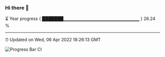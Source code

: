 ### Hi there 👋

⏳ Year progress { ███████▁▁▁▁▁▁▁▁▁▁▁▁▁▁▁▁▁▁▁▁▁▁▁ } 26.24 %

---

⏰ Updated on Wed, 06 Apr 2022 18:26:13 GMT

![Progress Bar CI](https://github.com/ZhaoGui/ZhaoGui/workflows/Progress%20Bar%20CI/badge.svg)
